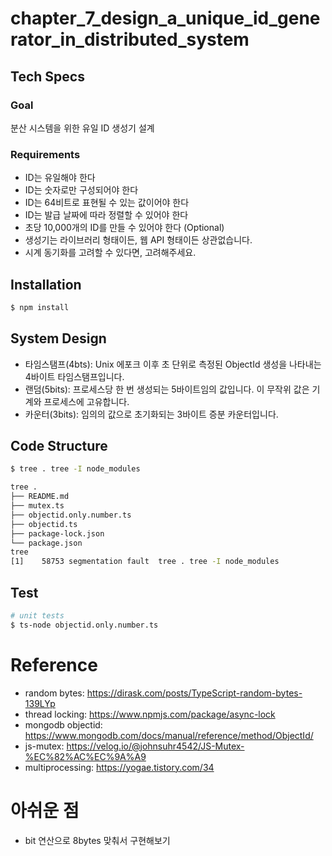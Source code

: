 # chapter_7_design_a_unique_id_generator_in_distributed_system
## Tech Specs
### Goal
분산 시스템을 위한 유일 ID 생성기 설계

### Requirements
- ID는 유일해야 한다
- ID는 숫자로만 구성되어야 한다
- ID는 64비트로 표현될 수 있는 값이어야 한다
- ID는 발급 날짜에 따라 정렬할 수 있어야 한다
- 초당 10,000개의 ID를 만들 수 있어야 한다 (Optional)
- 생성기는 라이브러리 형태이든, 웹 API 형태이든 상관없습니다.
- 시계 동기화를 고려할 수 있다면, 고려해주세요.

## Installation

```bash
$ npm install
```

## System Design
- 타임스탬프(4bts): Unix 에포크 이후 초 단위로 측정된 ObjectId 생성을 나타내는 4바이트 타임스탬프입니다.
- 랜덤(5bits): 프로세스당 한 번 생성되는 5바이트임의 값입니다. 이 무작위 값은 기계와 프로세스에 고유합니다.
- 카운터(3bits): 임의의 값으로 초기화되는 3바이트 증분 카운터입니다.

## Code Structure
```bash
$ tree . tree -I node_modules 

tree .
├── README.md
├── mutex.ts
├── objectid.only.number.ts
├── objectid.ts
├── package-lock.json
└── package.json
tree
[1]    58753 segmentation fault  tree . tree -I node_modules

```

## Test

```bash
# unit tests
$ ts-node objectid.only.number.ts
```


# Reference
- random bytes: https://dirask.com/posts/TypeScript-random-bytes-139LYp
- thread locking: https://www.npmjs.com/package/async-lock
- mongodb objectid: https://www.mongodb.com/docs/manual/reference/method/ObjectId/
- js-mutex: https://velog.io/@johnsuhr4542/JS-Mutex-%EC%82%AC%EC%9A%A9
- multiprocessing: https://yogae.tistory.com/34

# 아쉬운 점
- bit 연산으로 8bytes 맞춰서 구현해보기